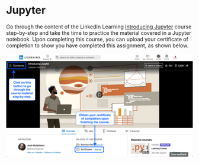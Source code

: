 # Jupyter

Go through the content of the LinkedIn Learning [Introducing Jupyter](https://www.linkedin.com/learning/introducing-jupyter/) course step-by-step and take the time to practice the material covered in a Jupyter notebook. Upon completing this course, you can upload your certificate of completion to show you have completed this assignment, as shown below.

![Jupyter Certificate](../linkedFiles/Jupyter.png)
